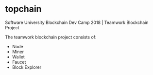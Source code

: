 # topchain
Software University Blockchain Dev Camp 2018 | Teamwork Blockchain Project

The teamwork blockchain project consists of:
- Node
- Miner
- Wallet
- Faucet
- Block Explorer

